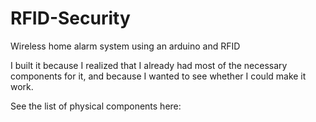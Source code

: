 # RFID-Security
Wireless home alarm system using an arduino and RFID

I built it because I realized that I already had most of the necessary components for it, and because I wanted to see whether I could make it work.

See the list of physical components here: 
